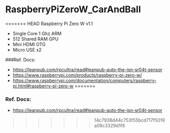 # RaspberryPiZeroW_CarAndBall

<<<<<<< HEAD
Raspberry Pi Zero W v1.1
- Single Core 1 Ghz ARM
- 512 Shared RAM GPU
- Mini HDMI OTG
- Micro USE x2

###Ref. Docs:
- https://leanpub.com/rpcultra/read#leanpub-auto-the-jsn-sr04t-sensor
- https://www.raspberrypi.com/products/raspberry-pi-zero-w/
- https://www.raspberrypi.com/documentation/computers/raspberry-pi.html#raspberry-pi-zero-w
=======
### Ref. Docs:
- https://leanpub.com/rpcultra/read#leanpub-auto-the-jsn-sr04t-sensor
>>>>>>> 14c7938d44c753f55bcd717f5019a09c3329d1f8
